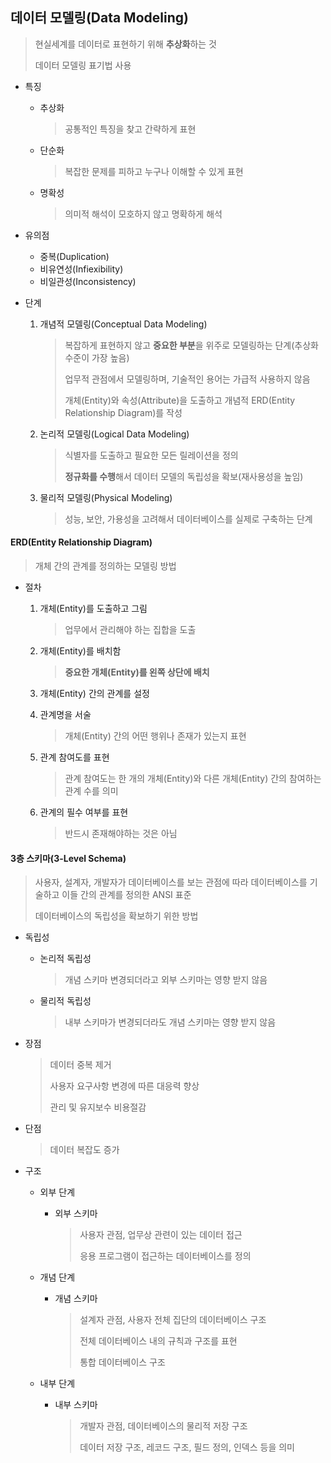 ## 데이터 모델링(Data Modeling)

> 현실세계를 데이터로 표현하기 위해 **추상화**하는 것
>
> 데이터 모델링 표기법 사용

* 특징

  * 추상화

    > 공통적인 특징을 찾고 간략하게 표현

  * 단순화

    > 복잡한 문제를 피하고 누구나 이해할 수 있게 표현

  * 명확성

    > 의미적 해석이 모호하지 않고 명확하게 해석

* 유의점

  * 중복(Duplication)
  * 비유연성(Infiexibility)
  * 비일관성(Inconsistency)

* 단계

  1. 개념적 모델링(Conceptual Data Modeling)

     > 복잡하게 표현하지 않고 **중요한 부분**을 위주로 모델링하는 단계(추상화 수준이 가장 높음)
     >
     > 업무적 관점에서 모델링하며, 기술적인 용어는 가급적 사용하지 않음
     >
     > 개체(Entity)와 속성(Attribute)을 도출하고 개념적 ERD(Entity Relationship Diagram)를 작성

  2. 논리적 모델링(Logical Data Modeling)

     > 식별자를 도출하고 필요한 모든 릴레이션을 정의
     >
     > **정규화를 수행**해서 데이터 모델의 독립성을 확보(재사용성을 높임)

  3. 물리적 모델링(Physical Modeling)

     > 성능, 보안, 가용성을 고려해서 데이터베이스를 실제로 구축하는 단계



#### ERD(Entity Relationship Diagram)

> 개체 간의 관계를 정의하는 모델링 방법

* 절차

  1. 개체(Entity)를 도출하고 그림

     > 업무에서 관리해야 하는 집합을 도출

  2. 개체(Entity)를 배치함

     > **중요한 개체(Entity)를 왼쪽 상단에 배치**

  3. 개체(Entity) 간의 관계를 설정

  4. 관계명을 서술

     > 개체(Entity) 간의 어떤 행위나 존재가 있는지 표현

  5. 관계 참여도를 표현

     > 관계 참여도는 한 개의 개체(Entity)와 다른 개체(Entity) 간의 참여하는 관계 수를 의미

  6. 관계의 필수 여부를 표현

     > 반드시 존재해야하는 것은 아님



#### 3층 스키마(3-Level Schema)

> 사용자, 설계자, 개발자가 데이터베이스를 보는 관점에 따라 데이터베이스를 기술하고 이들 간의 관계를 정의한 ANSI 표준
>
> 데이터베이스의 독립성을 확보하기 위한 방법

* 독립성

  * 논리적 독립성

    > 개념 스키마 변경되더라고 외부 스키마는 영향 받지 않음

  * 물리적 독립성

    > 내부 스키마가 변경되더라도 개념 스키마는 영향 받지 않음

* 장점

  > 데이터 중복 제거
  >
  > 사용자 요구사항 변경에 따른 대응력 향상
  >
  > 관리 및 유지보수 비용절감

* 단점

  > 데이터 복잡도 증가

* 구조

  * 외부 단계

    * 외부 스키마

      > 사용자 관점, 업무상 관련이 있는 데이터 접근
      >
      > 응용 프로그램이 접근하는 데이터베이스를 정의

  * 개념 단계

    * 개념 스키마

      > 설계자 관점, 사용자 전체 집단의 데이터베이스 구조
      >
      > 전체 데이터베이스 내의 규칙과 구조를 표현
      >
      > 통합 데이터베이스 구조

  * 내부 단계

    * 내부 스키마

      > 개발자 관점, 데이터베이스의 물리적 저장 구조
      >
      > 데이터 저장 구조, 레코드 구조, 필드 정의, 인덱스 등을 의미